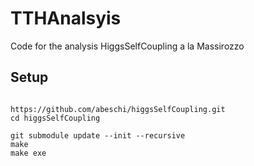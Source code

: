 # TTHAnalsyis
Code for the analysis HiggsSelfCoupling a la Massirozzo

## Setup
   ```

   https://github.com/abeschi/higgsSelfCoupling.git
   cd higgsSelfCoupling

   git submodule update --init --recursive
   make
   make exe
   ```
